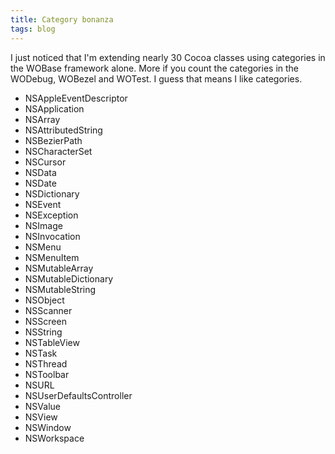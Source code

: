 ```yaml
---
title: Category bonanza
tags: blog
---
```


I just noticed that I'm extending nearly 30 Cocoa classes using categories in the WOBase framework alone. More if you count the categories in the WODebug, WOBezel and WOTest. I guess that means I like categories.

-   NSAppleEventDescriptor
-   NSApplication
-   NSArray
-   NSAttributedString
-   NSBezierPath
-   NSCharacterSet
-   NSCursor
-   NSData
-   NSDate
-   NSDictionary
-   NSEvent
-   NSException
-   NSImage
-   NSInvocation
-   NSMenu
-   NSMenuItem
-   NSMutableArray
-   NSMutableDictionary
-   NSMutableString
-   NSObject
-   NSScanner
-   NSScreen
-   NSString
-   NSTableView
-   NSTask
-   NSThread
-   NSToolbar
-   NSURL
-   NSUserDefaultsController
-   NSValue
-   NSView
-   NSWindow
-   NSWorkspace
